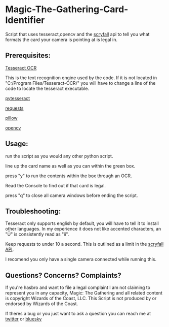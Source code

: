 # Magic-The-Gathering-Card-Identifier
Script that uses tesseract,opencv and the [scryfall](https://scryfall.com/) api to tell you what formats the card your camera is pointing at is legal in.

## Prerequisites:
[Tesseract OCR](https://github.com/UB-Mannheim/tesseract/wiki) 

This is the text recognition engine used by the code. If it is not located in "C:/Program Files/Tesseract-OCR/" you will have to change a line of the code to locate the tesseract executable.

[pytesseract](https://pypi.org/project/pytesseract/)

[requests](https://pypi.org/project/requests/)

[pillow](https://pypi.org/project/pillow/)

[opencv](https://pypi.org/project/opencv-python/)

## Usage:
run the script as you would any other python script.

line up the card name as well as you can within the green box.

press "y" to run the contents within the box through an OCR.

Read the Console to find out if that card is legal.

press "q" to close all camera windows before ending the script.

## Troubleshooting:
Tesseract only supports english by default, you will have to tell it to install other languages. In my experience it does not like accented characters, an "Ü" is consistently read as "ii".

Keep requests to under 10 a second. This is outlined as a limit in the [scryfall API](https://scryfall.com/docs/api).

I recomend you only have a single camera connected while running this.

## Questions? Concerns? Complaints?

If you're hasbro and want to file a legal complaint I am not claiming to represent you in any capacity, Magic: The Gathering and all related content  is copyright Wizards of the Coast, LLC. This Script is not produced by or endorsed by Wizards of the Coast.

If theres a bug or you just want to ask a question you can reach me at [twitter](https://x.com/LetheForgot) or [bluesky](https://bsky.app/profile/letheforgot.bsky.social)
